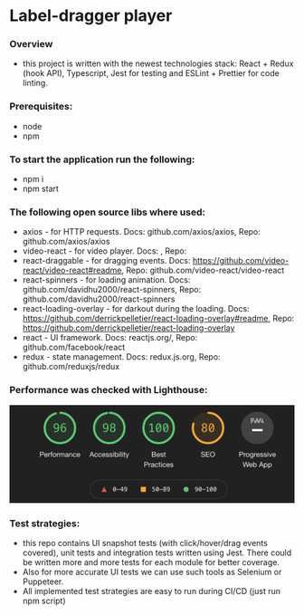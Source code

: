# Label-dragger player

### Overview
 - this project is written with the newest technologies stack: React + Redux (hook API), Typescript, Jest for testing and ESLint + Prettier for code linting.

### Prerequisites: 
 - node
 - npm

### To start the application run the following:
 - npm i
 - npm start

### The following open source libs where used:
- axios - for HTTP requests. Docs: github.com/axios/axios, Repo: github.com/axios/axios
- video-react - for video player. Docs: , Repo: 
- react-draggable - for dragging events. Docs: https://github.com/video-react/video-react#readme, Repo: github.com/video-react/video-react
- react-spinners - for loading animation. Docs: github.com/davidhu2000/react-spinners, Repo: github.com/davidhu2000/react-spinners
- react-loading-overlay - for darkout during the loading. Docs: https://github.com/derrickpelletier/react-loading-overlay#readme, Repo: https://github.com/derrickpelletier/react-loading-overlay
- react - UI framework. Docs: reactjs.org/, Repo: github.com/facebook/react
- redux - state management. Docs: redux.js.org, Repo: github.com/reduxjs/redux

### Performance was checked with Lighthouse:
![performance](./statics/performance.png "Performance")

### Test strategies:
- this repo contains UI snapshot tests (with click/hover/drag events covered), unit tests and integration tests written using Jest. There could be written more and more tests for each module for better coverage.
- Also for more accurate UI tests we can use such tools as Selenium or Puppeteer.
- All implemented test strategies are easy to run during CI/CD (just run npm script) 
